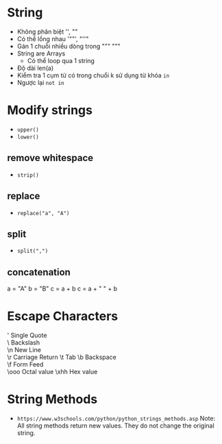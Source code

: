 #   String 
- Không phân biệt '', ""
- Có thể lồng nhau '""', "''"
- Gán 1 chuỗi nhiều dòng trong """ """
- String are Arrays
    + Có thể loop qua 1 string
- Độ dài len(a)
- Kiểm tra 1 cụm từ có trong chuổi k sử dụng  từ khóa `in`
- Ngược lại `not in`

#   Modify strings
- `upper()`
- `lower()`
## remove whitespace
- `strip()`
## replace
- `replace("a", "A")`
## split
-  `split(",")`

## concatenation
a = "A"
b = "B"
c = a + b
c = a + " " + b


# Escape Characters
\'	Single Quote	
\\	Backslash	
\n	New Line	
\r	Carriage Return	
\t	Tab	
\b	Backspace	
\f	Form Feed	
\ooo	Octal value	
\xhh	Hex value

# String Methods
+ `https://www.w3schools.com/python/python_strings_methods.asp`
Note: All string methods return new values. They do not change the original string.